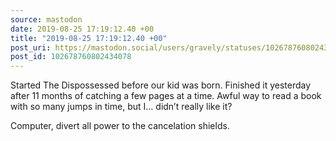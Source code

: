 ```yaml
---
source: mastodon
date: 2019-08-25 17:19:12.40 +00
title: "2019-08-25 17:19:12.40 +00"
post_uri: https://mastodon.social/users/gravely/statuses/102678760802434078
post_id: 102678760802434078
---
```

Started The Dispossessed before our kid was born. Finished it yesterday after 11 months of catching a few pages at a time. Awful way to read a book with so many jumps in time, but I… didn’t really like it?

Computer, divert all power to the cancelation shields.


